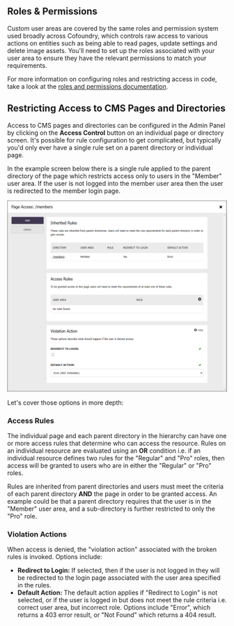 ## Roles & Permissions

Custom user areas are covered by the same roles and permission system used broadly across Cofoundry, which controls raw access to various actions on entities such as being able to read pages, update settings and delete image assets. You'll need to set up the roles associated with your user area to ensure they have the relevant permissions to match your requirements.

For more information on configuring roles and restricting access in code, take a look at the [roles and permissions documentation](/framework/roles-and-permissions).

## Restricting Access to CMS Pages and Directories

Access to CMS pages and directories can be configured in the Admin Panel by clicking on the **Access Control** button on an individual page or directory screen. It's possible for rule configuration to get complicated, but typically you'd only ever have a single rule set on a parent directory or individual page.

In the example screen below there is a single rule applied to the parent directory of the page which restricts access only to users in the "Member" user area. If the user is not logged into the member user area then the user is redirected to the member login page.
 
![The page access editor in the admin panel](images/page-access-editor-modal.png)

Let's cover those options in more depth:

### Access Rules

The individual page and each parent directory in the hierarchy can have one or more access rules that determine who can access the resource. Rules on an individual resource are evaluated using an **OR** condition i.e. if an individual resource defines two rules for the "Regular" and "Pro" roles, then access will be granted to users who are in either the "Regular" or "Pro" roles.

Rules are inherited from parent directories and users must meet the criteria of each parent directory **AND** the page in order to be granted access. An example could be that a parent directory requires that the user is in the "Member" user area, and a sub-directory is further restricted to only the "Pro" role.

### Violation Actions

When access is denied, the "violation action" associated with the broken rules is invoked. Options include:

- **Redirect to Login:** If selected, then if the user is not logged in they will be redirected to the login page associated with the user area specified in the rules.
- **Default Action:** The default action applies if "Redirect to Login" is not selected, or if the user is logged in but does not meet the rule criteria i.e. correct user area, but incorrect role. Options include "Error", which returns a 403 error result, or "Not Found" which returns a 404 result.



